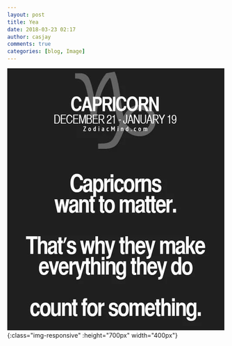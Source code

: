 ```yaml
---
layout: post
title: Yea
date: 2018-03-23 02:17
author: casjay
comments: true
categories: [blog, Image]
---
```

  
![Image](https://raw.githubusercontent.com/malaks-us/jason/master/wp-content/uploads/2018/03/fb_img_15217857970767542205679463064734.jpg){:class="img-responsive" :height="700px" width="400px"}
